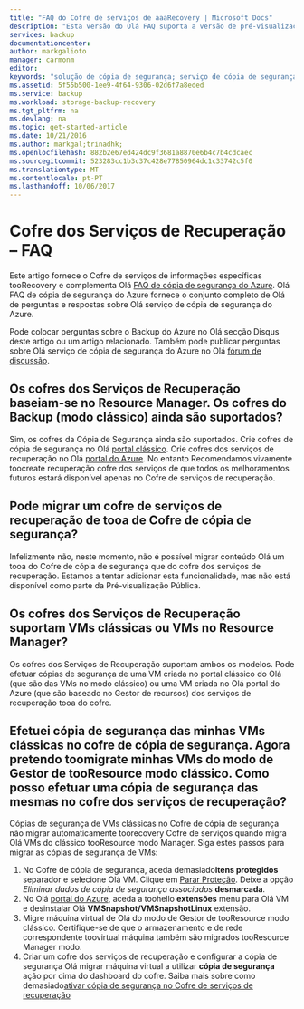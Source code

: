 ```yaml
---
title: "FAQ do Cofre de serviços de aaaRecovery | Microsoft Docs"
description: "Esta versão do Olá FAQ suporta a versão de pré-visualização pública Olá do Olá serviço de cópia de segurança do Azure. Respostas toofrequently mais frequentes sobre o sobre o agente de cópia de segurança de Olá, cópia de segurança e retenção, recuperação, segurança e outras perguntas comuns sobre Olá solução de cópia de segurança do Azure."
services: backup
documentationcenter: 
author: markgalioto
manager: carmonm
editor: 
keywords: "solução de cópia de segurança; serviço de cópia de segurança"
ms.assetid: 5f55b500-1ee9-4f64-9306-02d6f7a8eded
ms.service: backup
ms.workload: storage-backup-recovery
ms.tgt_pltfrm: na
ms.devlang: na
ms.topic: get-started-article
ms.date: 10/21/2016
ms.author: markgal;trinadhk;
ms.openlocfilehash: 882b2e67ed424dc9f3681a8870e6b4c7b4cdcaec
ms.sourcegitcommit: 523283cc1b3c37c428e77850964dc1c33742c5f0
ms.translationtype: MT
ms.contentlocale: pt-PT
ms.lasthandoff: 10/06/2017
---
```

# <a name="recovery-services-vault---faq"></a>Cofre dos Serviços de Recuperação – FAQ
Este artigo fornece o Cofre de serviços de informações específicas tooRecovery e complementa Olá [FAQ de cópia de segurança do Azure](backup-azure-backup-faq.md). Olá FAQ de cópia de segurança do Azure fornece o conjunto completo de Olá de perguntas e respostas sobre Olá serviço de cópia de segurança do Azure.  

Pode colocar perguntas sobre o Backup do Azure no Olá secção Disqus deste artigo ou um artigo relacionado. Também pode publicar perguntas sobre Olá serviço de cópia de segurança do Azure no Olá [fórum de discussão](https://social.msdn.microsoft.com/forums/azure/home?forum=windowsazureonlinebackup).

## <a name="recovery-services-vaults-are-resource-manager-based-are-backup-vaults-classic-mode-still-supported-br"></a>Os cofres dos Serviços de Recuperação baseiam-se no Resource Manager. Os cofres do Backup (modo clássico) ainda são suportados? <br/>
Sim, os cofres da Cópia de Segurança ainda são suportados. Crie cofres de cópia de segurança no Olá [portal clássico](https://manage.windowsazure.com). Crie cofres dos serviços de recuperação no Olá [portal do Azure](https://portal.azure.com). No entanto Recomendamos vivamente toocreate recuperação cofre dos serviços de que todos os melhoramentos futuros estará disponível apenas no Cofre de serviços de recuperação.

## <a name="can-i-migrate-a-backup-vault-tooa-recovery-services-vault-br"></a>Pode migrar um cofre de serviços de recuperação de tooa de Cofre de cópia de segurança? <br/>
Infelizmente não, neste momento, não é possível migrar conteúdo Olá um tooa do Cofre de cópia de segurança que do cofre dos serviços de recuperação. Estamos a tentar adicionar esta funcionalidade, mas não está disponível como parte da Pré-visualização Pública.

## <a name="do-recovery-services-vaults-support-classic-vms-or-resource-manager-based-vms-br"></a>Os cofres dos Serviços de Recuperação suportam VMs clássicas ou VMs no Resource Manager? <br/>
Os cofres dos Serviços de Recuperação suportam ambos os modelos.  Pode efetuar cópias de segurança de uma VM criada no portal clássico do Olá (que são das VMs no modo clássico) ou uma VM criada no Olá portal do Azure (que são baseado no Gestor de recursos) dos serviços de recuperação tooa do cofre.

## <a name="i-have-backed-up-my-classic-vms-in-backup-vault-now-i-want-toomigrate-my-vms-from-classic-mode-tooresource-manager-mode--how-can-i-backup-them-in-recovery-services-vault"></a>Efetuei cópia de segurança das minhas VMs clássicas no cofre de cópia de segurança. Agora pretendo toomigrate minhas VMs do modo de Gestor de tooResource modo clássico.  Como posso efetuar uma cópia de segurança das mesmas no cofre dos serviços de recuperação?
Cópias de segurança de VMs clássicas no Cofre de cópia de segurança não migrar automaticamente toorecovery Cofre de serviços quando migra Olá VMs do clássico tooResource modo Manager. Siga estes passos para migrar as cópias de segurança de VMs:

1. No Cofre de cópia de segurança, aceda demasiado**itens protegidos** separador e selecione Olá VM. Clique em [Parar Proteção](backup-azure-manage-vms-classic.md#stop-protecting-virtual-machines). Deixe a opção *Eliminar dados de cópia de segurança associados* **desmarcada**.
2. No Olá [portal do Azure](https://portal.azure.com), aceda a toohello **extensões** menu para Olá VM e desinstalar Olá **VMSnapshot/VMSnapshotLinux** extensão.
3. Migre máquina virtual de Olá do modo de Gestor de tooResource modo clássico. Certifique-se de que o armazenamento e de rede correspondente toovirtual máquina também são migrados tooResource Manager modo.
4. Criar um cofre dos serviços de recuperação e configurar a cópia de segurança Olá migrar máquina virtual a utilizar **cópia de segurança** ação por cima do dashboard do cofre. Saiba mais sobre como demasiado[ativar cópia de segurança no Cofre de serviços de recuperação](backup-azure-vms-first-look-arm.md)
